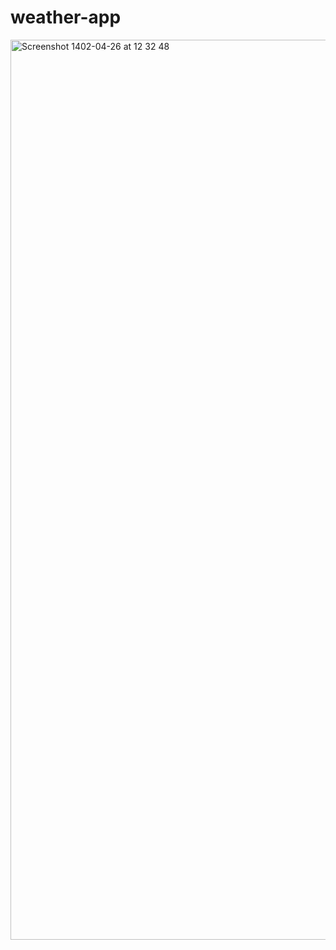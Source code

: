 # weather-app
<img width="1440" alt="Screenshot 1402-04-26 at 12 32 48" src="https://github.com/ahsn-dev/weather-app/assets/68742427/cb6755e4-4b5a-42df-96b7-f275c244d2f1">
